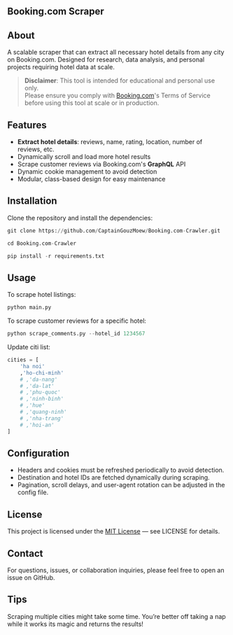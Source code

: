 ## Booking.com Scraper
## About
A scalable scraper that can extract all necessary hotel details from any city on Booking.com.
Designed for research, data analysis, and personal projects requiring hotel data at scale.

> **Disclaimer**: This tool is intended for educational and personal use only.  
> Please ensure you comply with [Booking.com](https://www.booking.com)'s Terms of Service before using this tool at scale or in production.

## Features
* **Extract hotel details**: reviews, name, rating, location, number of reviews, etc.
* Dynamically scroll and load more hotel results
* Scrape customer reviews via Booking.com's **GraphQL** API
* Dynamic cookie management to avoid detection
* Modular, class-based design for easy maintenance

## Installation
Clone the repository and install the dependencies:
```python 
git clone https://github.com/CaptainGouzMoew/Booking.com-Crawler.git
```
```python
cd Booking.com-Crawler
```
```python
pip install -r requirements.txt
```
## Usage
To scrape hotel listings:
```python
python main.py
```
To scrape customer reviews for a specific hotel:
```python
python scrape_comments.py --hotel_id 1234567
```
Update citi list:
```python
cities = [
    'ha noi'
    ,'ho-chi-minh'
    # ,'da-nang'
    # ,'da-lat'
    # ,'phu-quoc'
    # ,'ninh-binh'
    # ,'hue'
    # ,'quang-ninh'
    # ,'nha-trang'
    # ,'hoi-an'
]
```
## Configuration
* Headers and cookies must be refreshed periodically to avoid detection.
* Destination and hotel IDs are fetched dynamically during scraping.
* Pagination, scroll delays, and user-agent rotation can be adjusted in the config file.

## License
This project is licensed under the [MIT License](https://opensource.org/licenses/MIT) — see LICENSE for details.

## Contact
For questions, issues, or collaboration inquiries, please feel free to open an issue on GitHub.

## Tips
Scraping multiple cities might take some time. You’re better off taking a nap while it works its magic and returns the results!

